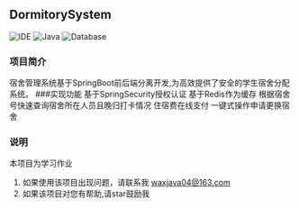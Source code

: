 ## DormitorySystem
![IDE](https://img.shields.io/badge/IDE-IntelliJ%20IDEA-brightgreen.svg) ![Java](https://img.shields.io/badge/Java-1.8-blue.svg) ![Database](https://img.shields.io/badge/Database-MySQL-lightgrey.svg) 
### 项目简介
宿舍管理系统基于SpringBoot前后端分离开发,为高效提供了安全的学生宿舍分配系统。
###实现功能
基于SpringSecurity授权认证
基于Redis作为缓存
根据宿舍号快速查询宿舍所在人员且晚归打卡情况 
住宿费在线支付
一键式操作申请更换宿舍
### 说明<br/> 
本项目为学习作业
1. 如果使用该项目出现问题，请联系我 waxjava04@163.com
2. 如果该项目对您有帮助,请star鼓励我
